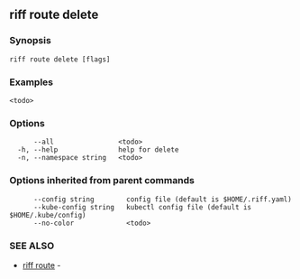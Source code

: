 ## riff route delete

<todo>

### Synopsis

<todo>

```
riff route delete [flags]
```

### Examples

```
<todo>
```

### Options

```
      --all                <todo>
  -h, --help               help for delete
  -n, --namespace string   <todo>
```

### Options inherited from parent commands

```
      --config string        config file (default is $HOME/.riff.yaml)
      --kube-config string   kubectl config file (default is $HOME/.kube/config)
      --no-color             <todo>
```

### SEE ALSO

* [riff route](riff_route.md)	 - <todo>

